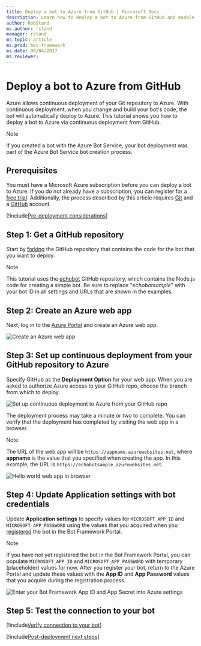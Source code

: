 ```yaml
---
title: Deploy a bot to Azure from GitHub | Microsoft Docs
description: Learn how to deploy a bot to Azure from GitHub and enable continuous deployment.
author: RobStand
ms.author: rstand
manager: rstand
ms.topic: article
ms.prod: bot-framework
ms.date: 08/04/2017
ms.reviewer: 
---
```


# Deploy a bot to Azure from GitHub

Azure allows continuous deployment of your Git repository to Azure.
With continuous deployment, when you change and build your bot's code, the bot will automatically deploy to Azure.
This tutorial shows you how to deploy a bot to Azure via continuous deployment from GitHub.

> [!NOTE]
> If you created a bot with the Azure Bot Service, your bot deployment was part of the Azure Bot Service bot 
> creation process.

## Prerequisites

You must have a Microsoft Azure subscription before you can deploy a bot to Azure. If you do not already have a subscription, you can register for a <a href="https://azure.microsoft.com/en-us/free/" target="_blank">free trial</a>. Additionally, the process described by this article requires <a href="https://git-scm.com/downloads" target="_blank">Git</a> and a <a href="https://github.com/" target="_blank">GitHub</a> account.

[!include[Pre-deployment considerations](~/includes/snippet-deploy-considerations.md)]

## Step 1: Get a GitHub repository

Start by <a href="https://help.GitHub.com/articles/fork-a-repo/" target="_blank">forking</a> the GitHub repository that contains the code for the bot that you want to deploy. 

> [!NOTE]
> This tutorial uses the <a href="https://GitHub.com/fuselabs/echobot" target="_blank">echobot</a> GitHub repository, which contains the Node.js code for creating a simple bot. Be sure to replace "*echobotsample*" with your bot ID in all settings and URLs that are shown in the examples.

## Step 2: Create an Azure web app

Next, log in to the <a href="https://portal.azure.com/" target="_blank">Azure Portal</a> and create an Azure web app.

![Create an Azure web app](~/media/azure-create-webapp.png)


## Step 3: Set up continuous deployment from your GitHub repository to Azure

Specify GitHub as the **Deployment Option** for your web app.
When you are asked to authorize Azure access to your GitHub repo, choose the branch from which to deploy.

![Set up continuous deployment to Azure from your GitHub repo](~/media/azure-deployment.png)

The deployment process may take a minute or two to complete.
You can verify that the deployment has completed by visiting the web app in a browser.

> [!NOTE]
> The URL of the web app will be `https://appname.azurewebsites.net`, where **appname** is the value that you specified when creating the app.
> In this example, the URL is `https://echobotsample.azurewebsites.net`.

![Hello world web app in browser](~/media/azure-browse.png)

## Step 4: Update Application settings with bot credentials

Update **Application settings** to specify values for `MICROSOFT_APP_ID` and `MICROSOFT_APP_PASSWORD` using the
values that you acquired when you [registered](~/portal-register-bot.md) the bot in the Bot Framework Portal.

> [!NOTE]
> If you have not yet registered the bot in the Bot Framework Portal, you can populate `MICROSOFT_APP_ID` and `MICROSOFT_APP_PASSWORD`
> with temporary (placeholder) values for now.
> After you register your bot, return to the Azure Portal and update these values with the **App ID** and **App Password** values that you acquire during the registration process.

![Enter your Bot Framework App ID and App Secret into Azure settings](~/media/azure-secrets.png)

## Step 5: Test the connection to your bot

[!include[Verify connection to your bot](~/includes/snippet-verify-deployment-using-emulator.md)]

[!include[Post-deployment next steps](~/includes/snippet-deploy-next-steps.md)]